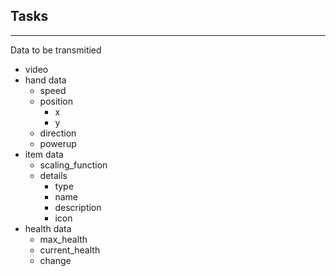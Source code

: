 
## Tasks

---

Data to be transmitied 

- video
- hand data
  - speed
  - position
    - x
    - y
  - direction
  - powerup
- item data
  - scaling_function
  - details
    - type
    - name
    - description
    - icon
- health data
  - max_health
  - current_health
  - change
